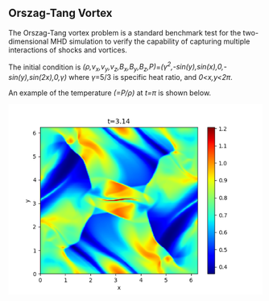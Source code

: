 ## Orszag-Tang Vortex

The Orszag-Tang vortex problem is a standard benchmark test for the two-dimensional MHD simulation to verify the capability of capturing multiple interactions of shocks and vortices.

The initial condition is *(&rho;,v<sub>x</sub>,v<sub>y</sub>,v<sub>z</sub>,B<sub>x</sub>,B<sub>y</sub>,B<sub>z</sub>,P)*=*(&gamma;<sup>2</sup>,-sin(y),sin(x),0,-sin(y),sin(2x),0,&gamma;)* where *&gamma;*=5/3 is specific heat ratio, and *0<x,y<2&pi;*.

An example of the temperature *(=P/&rho;)* at *t=&pi;* is shown below.

![OT vortex](../imgs/OTvortex/Figure_1.png)
